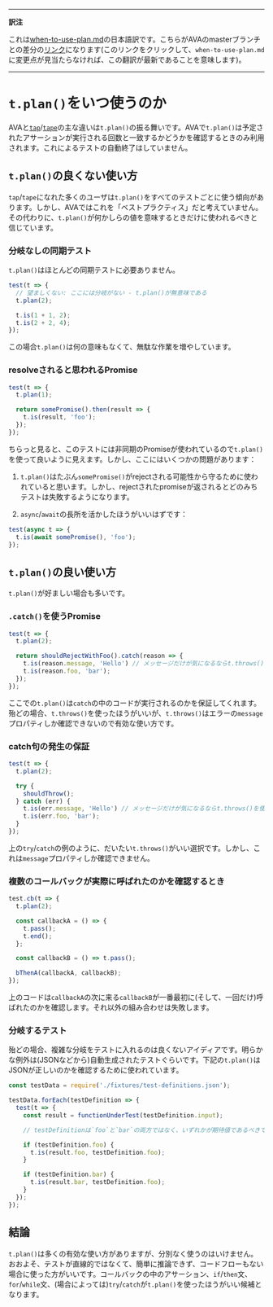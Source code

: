 ___
**訳注**

これは[when-to-use-plan.md](https://github.com/avajs/ava/blob/master/docs/recipes/when-to-use-plan.md)の日本語訳です。こちらがAVAのmasterブランチとの差分の[リンク](https://github.com/avajs/ava/compare/93af8d8d2cb48fe0d2c4ede3c92964a295f60cb6...master#diff-0c25d982e94d600cb6b8e438a0e67169)になります(このリンクをクリックして、`when-to-use-plan.md`に変更点が見当たらなければ、この翻訳が最新であることを意味します)。
___

# `t.plan()`をいつ使うのか

AVAと[`tap`](https://github.com/tapjs/node-tap)/[`tape`](https://github.com/substack/tape)の主な違いは`t.plan()`の振る舞いです。AVAで`t.plan()`は予定されたアサーションが実行される回数と一致するかどうかを確認するときのみ利用されます。これによるテストの自動終了はしていません。

## `t.plan()`の良くない使い方

`tap`/`tape`になれた多くのユーザは`t.plan()`をすべてのテストごとに使う傾向があります。しかし、AVAではこれを「ベストプラクティス」だと考えていません。その代わりに、`t.plan()`が何かしらの値を意味するときだけに使われるべきと信じています。

### 分岐なしの同期テスト

`t.plan()`はほとんどの同期テストに必要ありません。

```js
test(t => {
  // 望ましくない: ここには分岐がない - t.plan()が無意味である
  t.plan(2);

  t.is(1 + 1, 2);
  t.is(2 + 2, 4);
});
```

この場合`t.plan()`は何の意味もなくて、無駄な作業を増やしています。

### resolveされると思われるPromise

```js
test(t => {
  t.plan(1);

  return somePromise().then(result => {
    t.is(result, 'foo');
  });
});
```

ちらっと見ると、このテストには非同期のPromiseが使われているので`t.plan()`を使って良いように見えます。しかし、ここにはいくつかの問題があります：

1. `t.plan()`はたぶん`somePromise()`がrejectされる可能性から守るために使われていると思います。しかし、rejectされたpromiseが返されるとどのみちテストは失敗するようになります。

2. `async`/`await`の長所を活かしたほうがいいはずです：

```js
test(async t => {
  t.is(await somePromise(), 'foo');
});
```

## `t.plan()`の良い使い方

`t.plan()`が好ましい場合も多いです。

### `.catch()`を使うPromise

```js
test(t => {
  t.plan(2);

  return shouldRejectWithFoo().catch(reason => {
    t.is(reason.message, 'Hello') // メッセージだけが気になるならt.throws()を使ってください
    t.is(reason.foo, 'bar');
  });
});
```

ここでの`t.plan()`は`catch`の中のコードが実行されるのかを保証してくれます。殆どの場合、`t.throws()`を使ったほうがいいが、`t.throws()`はエラーの`message`プロパティしか確認できないので有効な使い方です。

### catch句の発生の保証

```js
test(t => {
  t.plan(2);

  try {
    shouldThrow();
  } catch (err) {
    t.is(err.message, 'Hello') // メッセージだけが気になるならt.throws()を使ってください
    t.is(err.foo, 'bar');
  }
});
```

上の`try`/`catch`の例のように、だいたい`t.throws()`がいい選択です。しかし、これは`message`プロパティしか確認できません。

### 複数のコールバックが実際に呼ばれたのかを確認するとき

```js
test.cb(t => {
  t.plan(2);

  const callbackA = () => {
    t.pass();
    t.end();
  };

  const callbackB = () => t.pass();

  bThenA(callbackA, callbackB);
});
```

上のコードは`callbackA`の次に来る`callbackB`が一番最初に(そして、一回だけ)呼ばれたのかを確認します。それ以外の組み合わせは失敗します。

### 分岐するテスト

殆どの場合、複雑な分岐をテストに入れるのは良くないアイディアです。明らかな例外は(JSONなどから)自動生成されたテストぐらいです。下記の`t.plan()`はJSONが正しいのかを確認するために使われています。

```js
const testData = require('./fixtures/test-definitions.json');

testData.forEach(testDefinition => {
  test(t => {
    const result = functionUnderTest(testDefinition.input);

    // testDefinitionは`foo`と`bar`の両方ではなく、いずれかが期待値であるべきです。

    if (testDefinition.foo) {
      t.is(result.foo, testDefinition.foo);
    }

    if (testDefinition.bar) {
      t.is(result.bar, testDefinition.foo);
    }
  });
});
```

## 結論

`t.plan()`は多くの有効な使い方がありますが、分別なく使うのはいけません。おおよそ、テストが直線的ではなくて、簡単に推論できず、コードフローもない場合に使った方がいいです。コールバックの中のアサーション、`if`/`then`文、`for`/`while`文、(場合によっては)`try`/`catch`が`t.plan()`を使ったほうがいい候補となります。
